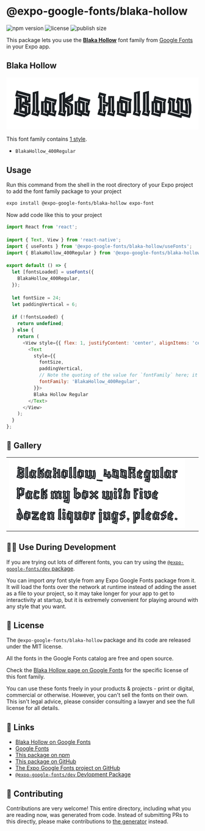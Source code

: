 # @expo-google-fonts/blaka-hollow

![npm version](https://flat.badgen.net/npm/v/@expo-google-fonts/blaka-hollow)
![license](https://flat.badgen.net/github/license/expo/google-fonts)
![publish size](https://flat.badgen.net/packagephobia/install/@expo-google-fonts/blaka-hollow)

This package lets you use the [**Blaka Hollow**](https://fonts.google.com/specimen/Blaka+Hollow) font family from [Google Fonts](https://fonts.google.com/) in your Expo app.

## Blaka Hollow

![Blaka Hollow](./font-family.png)

This font family contains [1 style](#-gallery).

- `BlakaHollow_400Regular`

## Usage

Run this command from the shell in the root directory of your Expo project to add the font family package to your project
```sh
expo install @expo-google-fonts/blaka-hollow expo-font
```

Now add code like this to your project
```js
import React from 'react';

import { Text, View } from 'react-native';
import { useFonts } from '@expo-google-fonts/blaka-hollow/useFonts';
import { BlakaHollow_400Regular } from '@expo-google-fonts/blaka-hollow/400Regular';

export default () => {
  let [fontsLoaded] = useFonts({
    BlakaHollow_400Regular,
  });

  let fontSize = 24;
  let paddingVertical = 6;

  if (!fontsLoaded) {
    return undefined;
  } else {
    return (
      <View style={{ flex: 1, justifyContent: 'center', alignItems: 'center' }}>
        <Text
          style={{
            fontSize,
            paddingVertical,
            // Note the quoting of the value for `fontFamily` here; it expects a string!
            fontFamily: 'BlakaHollow_400Regular',
          }}>
          Blaka Hollow Regular
        </Text>
      </View>
    );
  }
};

```

## 🔡 Gallery


||||
|-|-|-|
|![BlakaHollow_400Regular](.//400Regular/BlakaHollow_400Regular.ttf.png)||||


## 👩‍💻 Use During Development

If you are trying out lots of different fonts, you can try using the [`@expo-google-fonts/dev` package](https://github.com/expo/google-fonts/tree/master/font-packages/dev#readme).

You can import *any* font style from any Expo Google Fonts package from it. It will load the fonts
over the network at runtime instead of adding the asset as a file to your project, so it may take longer
for your app to get to interactivity at startup, but it is extremely convenient
for playing around with any style that you want.

## 📖 License

The `@expo-google-fonts/blaka-hollow` package and its code are released under the MIT license.

All the fonts in the Google Fonts catalog are free and open source.

Check the [Blaka Hollow page on Google Fonts](https://fonts.google.com/specimen/Blaka+Hollow) for the specific license of this font family.

You can use these fonts freely in your products & projects - print or digital, commercial or otherwise. However, you can't sell the fonts on their own. This isn't legal advice, please consider consulting a lawyer and see the full license for all details.

## 🔗 Links

- [Blaka Hollow on Google Fonts](https://fonts.google.com/specimen/Blaka+Hollow)
- [Google Fonts](https://fonts.google.com/)
- [This package on npm](https://www.npmjs.com/package/@expo-google-fonts/blaka-hollow)
- [This package on GitHub](https://github.com/expo/google-fonts/tree/master/font-packages/blaka-hollow)
- [The Expo Google Fonts project on GitHub](https://github.com/expo/google-fonts)
- [`@expo-google-fonts/dev` Devlopment Package](https://github.com/expo/google-fonts/tree/master/font-packages/dev)

## 🤝 Contributing

Contributions are very welcome! This entire directory, including what you are reading now, was generated from code. Instead of submitting PRs to this directly, please make contributions to [the generator](https://github.com/expo/google-fonts/tree/master/packages/generator) instead.
